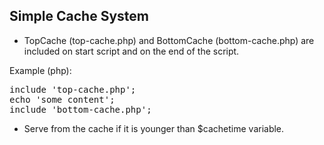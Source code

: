 ## Simple Cache System

- TopCache (top-cache.php) and BottomCache 
(bottom-cache.php) are included on start 
script and on the end of the script.

Example (php): 
<pre>
include 'top-cache.php';
echo 'some content';
include 'bottom-cache.php';
</pre>


- Serve from the cache if it is younger 
than $cachetime variable.
